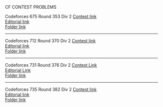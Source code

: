 CF CONTEST PROBLEMS

Codeforces 675 Round 353 Div 2
[Contest link](http://codeforces.com/contest/675)  
[Editorial link](http://codeforces.com/blog/entry/44902)  
[Folder link](CF675)  

  ---------------------------------  
Codeforces 712 Round 370 Div 2
[Contest link](http://codeforces.com/contest/712)  
[Editorial link](http://codeforces.com/blog/entry/47050)  
[Folder link](CF712)  

  ---------------------------------  

Codeforces 731 Round 376 Div 2
[Contest Link](http://codeforces.com/contest/731)  
[Editorial Link](http://codeforces.com/blog/entry/47840)  
[Folder link](CF731)  

  ---------------------------------  

Codeforces 735 Round 382 Div 2
[Contest link](http://codeforces.com/contest/735)  
[Editorial link](http://codeforces.com/blog/entry/48659)  
[Folder link](CF725)

